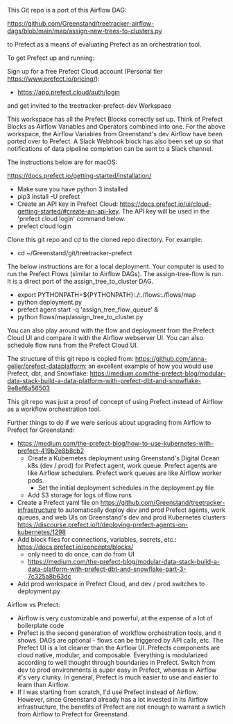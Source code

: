 This Git repo is a port of this Airflow DAG:

https://github.com/Greenstand/treetracker-airflow-dags/blob/main/map/assign-new-trees-to-clusters.py

to Prefect as a means of evaluating Prefect as an orchestration tool.

To get Prefect up and running:

Sign up for a free Prefect Cloud account (Personal tier https://www.prefect.io/pricing/):

- https://app.prefect.cloud/auth/login

and get invited to the treetracker-prefect-dev Workspace

This workspace has all the Prefect Blocks correctly set up. Think of Prefect Blocks as Airflow Variables and Operators combined into one. For the above workspace, the Airflow Variables from Greenstand's dev Airflow have been ported over to Prefect. A Slack Webhook block has also been set up so that notifications of data pipeline completion can be sent to a Slack channel.


The instructions below are for macOS:

https://docs.prefect.io/getting-started/installation/
- Make sure you have python 3 installed
- pip3 install -U prefect
- Create an API key in Prefect Cloud: https://docs.prefect.io/ui/cloud-getting-started/#create-an-api-key. The API key will be used in the 'prefect cloud login' command below.
- prefect cloud login

Clone this git repo and cd to the cloned repo directory. For example:

- cd ~/Greenstand/git/treetracker-prefect

The below instructions are for a local deployment. Your computer is used to run the Prefect Flows (similar to Airflow DAGs). The assign-tree-flow is run. It is a direct port of the assign_tree_to_cluster DAG.
- export PYTHONPATH=${PYTHONPATH}:./:./flows:./flows/map
- python deployment.py
- prefect agent start -q 'assign_tree_flow_queue' &
- python flows/map/assign_tree_to_cluster.py

You can also play around with the flow and deployment from the Prefect Cloud UI and compare it with the Airflow webserver UI. You can also schedule flow runs from the Prefect Cloud UI.


The structure of this git repo is copied from: https://github.com/anna-geller/prefect-dataplatform: an excellent example of how you would use Prefect, dbt, and Snowflake: https://medium.com/the-prefect-blog/modular-data-stack-build-a-data-platform-with-prefect-dbt-and-snowflake-9e8ef6a56503

This git repo was just a proof of concept of using Prefect instead of Airflow as a workflow orchestration tool.

Further things to do if we were serious about upgrading from Airflow to Prefect for Greenstand:

- https://medium.com/the-prefect-blog/how-to-use-kubernetes-with-prefect-419b2e8b8cb2
    - Create a Kubernetes deployment using Greenstand's Digital Ocean k8s (dev / prod) for Prefect agent, work queue. Prefect agents are like Airflow schedulers. Prefect work queues are like Airflow worker pods.
	    - Set the initial deployment schedules in the deployment.py file
    - Add S3 storage for logs of flow runs
- Create a Prefect yaml file on https://github.com/Greenstand/treetracker-infrastructure to automatically deploy dev and prod Prefect agents, work queues, and web UIs on Greenstand's dev and prod Kubernetes clusters https://discourse.prefect.io/t/deploying-prefect-agents-on-kubernetes/1298
- Add block files for connections, variables, secrets, etc.: https://docs.prefect.io/concepts/blocks/
	- only need to do once, can do from UI
	- https://medium.com/the-prefect-blog/modular-data-stack-build-a-data-platform-with-prefect-dbt-and-snowflake-part-3-7c325a8b63dc
- Add prod workspace in Prefect Cloud, and dev / prod switches to deployment.py

Airflow vs Prefect:
- Airflow is very customizable and powerful, at the expense of a lot of boilerplate code
- Prefect is the second generation of workflow orchestration tools, and it shows. DAGs are optional - flows can be triggered by API calls, etc. The Prefect UI is a lot cleaner than the Airflow UI. Prefects components are cloud native, modular, and composable. Everything is modularized according to well thought through boundaries in Prefect. Switch from dev to prod environments is super easy in Prefect, whereas in Airflow it's very clunky. In general, Prefect is much easier to use and easier to learn than Airflow.
- If I was starting from scratch, I'd use Prefect instead of Airflow. However, since Greenstand already has a lot invested in its Airflow infrastructure, the benefits of Prefect are not enough to warrant a swtich from Airflow to Prefect for Greenstand.

